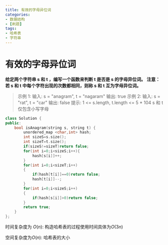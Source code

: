 ```yaml
---
title: 有效的字母异位词
categories:
- 数据结构
- [刷题]
tags:
- 哈希表
- 字符串
---
```

<head>
    <script src="https://cdn.mathjax.org/mathjax/latest/MathJax.js?config=TeX-AMS-MML_HTMLorMML" type="text/javascript"></script>
    <script type="text/x-mathjax-config">
        MathJax.Hub.Config({
            tex2jax: {
            skipTags: ['script', 'noscript', 'style', 'textarea', 'pre'],
            inlineMath: [['$','$']]
            }
        });
    </script>
</head>

#  有效的字母异位词

**给定两个字符串 s 和 t ，编写一个函数来判断 t 是否是 s 的字母异位词。**
**注意：若 s 和 t 中每个字符出现的次数都相同，则称 s 和 t 互为字母异位词。**

> 示例 1:
> 输入: s = "anagram", t = "nagaram"
> 输出: true
> 示例 2:
> 输入: s = "rat", t = "car"
> 输出: false
> 提示:
> 1 <= s.length, t.length <= 5 * 104
> s 和 t 仅包含小写字母

```c++
class Solution {
public:
    bool isAnagram(string s, string t) {
        unordered_map <char,int> hash;
        int sizeS=s.size();
        int sizeT=t.size();
        if(sizeS!=sizeT)return false;
        for(int i=0;i<sizeS;i++){
            hash[s[i]]++;
        }
        for(int i=0;i<sizeT;i++)
        {
            if(hash[t[i]]==0)return false;
            hash[t[i]]--;
        }
        for(int i=0;i<sizeS;i++)
        {
            if(hash[s[i]]>0)return false;
        }
        return true;
    }
};
```

时间复杂度为 $O(n)$: 构造哈希表的过程使用时间具体为$O(3n)$

空间复杂度为$O(n)$: 哈希表的大小